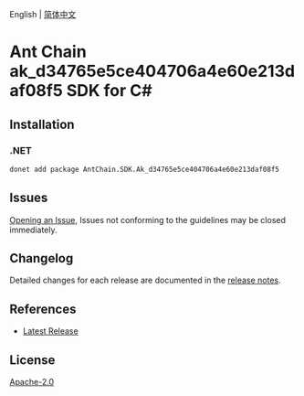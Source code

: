 English | [简体中文](README-CN.md)

# Ant Chain ak_d34765e5ce404706a4e60e213daf08f5 SDK for C#

## Installation

### .NET

```bash
donet add package AntChain.SDK.Ak_d34765e5ce404706a4e60e213daf08f5
```

## Issues

[Opening an Issue](https://github.com/alipay/antchain-openapi-prod-sdk/issues/new), Issues not conforming to the guidelines may be closed immediately.

## Changelog

Detailed changes for each release are documented in the [release notes](./ChangeLog.md).

## References

* [Latest Release](https://github.com/alipay/antchain-openapi-prod-sdk/)

## License

[Apache-2.0](http://www.apache.org/licenses/LICENSE-2.0)
